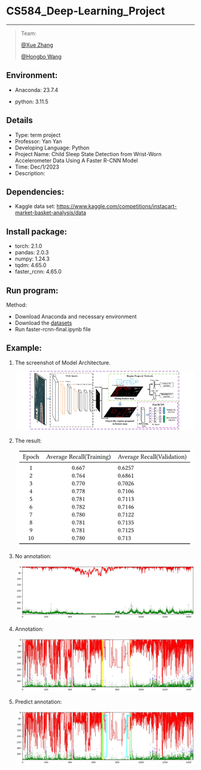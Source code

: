 # **CS584_Deep-Learning_Project**

-----

>  Team:
>
>  [@Xue Zhang](https://github.com/zhangxue0111)
>
>  [@Hongbo Wang](https://github.com/BOBWang1117)
>
>  

## **Environment:**

- Anaconda: 23.7.4

- python: 3.11.5

  

## **Details**

- Type: term project
- Professor: Yan Yan
- Developing Language: Python
- Project Name: Child Sleep State Detection from Wrist-Worn Accelerometer Data Using A Faster R-CNN Model
- Time: Dec/1/2023
- Description: 


## **Dependencies:** 

- Kaggle data set: https://www.kaggle.com/competitions/instacart-market-basket-analysis/data



## **Install package:**

- torch: 2.1.0
- pandas: 2.0.3
- numpy: 1.24.3
- tqdm: 4.65.0
- faster_rcnn: 4.65.0




## **Run program:**

Method:

- Download Anaconda and necessary environment
- Download the [datasets](https://www.kaggle.com/competitions/instacart-market-basket-analysis/data)
- Run faster-rcnn-final.ipynb file




## **Example:**

1. The screenshot of Model Architecture.

   ![Model](./figure/R-CNN.png)

   

1. The result:

   ![no_anotation](./figure/table.png)

   

1. No annotation:

   ![no_anotation](./figure/no_anotation.png)

   

1. Annotation:

   ![anotation](./figure/annotation2.png)

   

1. Predict annotation:

   ![predict annotation](./figure/predict_annotation.png)

